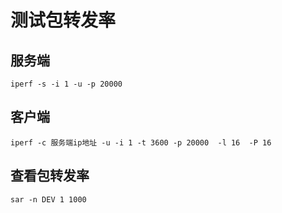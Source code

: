 # 测试包转发率

## 服务端

    iperf -s -i 1 -u -p 20000

## 客户端

    iperf -c 服务端ip地址 -u -i 1 -t 3600 -p 20000  -l 16  -P 16

## 查看包转发率

    sar -n DEV 1 1000